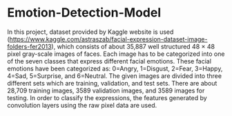 # Emotion-Detection-Model

In this project, dataset provided by Kaggle website is used (https://www.kaggle.com/astraszab/facial-expression-dataset-image-folders-fer2013), which consists of about 35,887 well structured 48 × 48 pixel gray-scale images of faces. Each image has to be categorized into one of the seven classes that express different facial emotions. These facial emotions have been categorized as: 0=Angry, 1=Disgust, 2=Fear, 3=Happy, 4=Sad, 5=Surprise, and 6=Neutral. The given images are divided into three different sets which are training, validation, and test sets. There are about 28,709 training images, 3589 validation images, and 3589 images for testing. In order to classify the expressions, the features generated by convolution layers using the raw pixel data are used.
